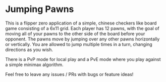 # Jumping Pawns

This is a flipper zero application of a simple, chinese checkers like board game consisting of a 6x11 grid. Each player has 12 pawns, with the goal of moving all of your pawns to the other side of the board before your opponent. The pawns move by jumping over any other pawns horizontally or vertically. You are allowed to jump multiple times in a turn, changing directions as you wish. 

There is a PvP mode for local play and a PvE mode where you play against a simple minimax algorithm.

Feel free to leave any issues / PRs with bugs or feature ideas!
